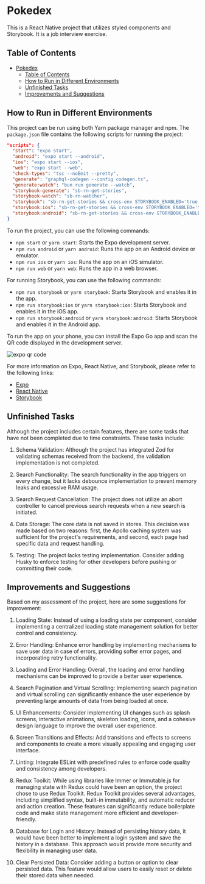 # Pokedex

This is a React Native project that utilizes styled components and Storybook. It is a job interview exercise.

## Table of Contents

- [Pokedex](#pokedex)
  - [Table of Contents](#table-of-contents)
  - [How to Run in Different Environments](#how-to-run-in-different-environments)
  - [Unfinished Tasks](#unfinished-tasks)
  - [Improvements and Suggestions](#improvements-and-suggestions)

## How to Run in Different Environments

This project can be run using both Yarn package manager and npm. The `package.json` file contains the following scripts for running the project:

```json
"scripts": {
  "start": "expo start",
  "android": "expo start --android",
  "ios": "expo start --ios",
  "web": "expo start --web",
  "check-types": "tsc --noEmit --pretty",
  "generate": "graphql-codegen --config codegen.ts",
  "generate:watch": "bun run generate --watch",
  "storybook-generate": "sb-rn-get-stories",
  "storybook-watch": "sb-rn-watcher",
  "storybook": "sb-rn-get-stories && cross-env STORYBOOK_ENABLED='true' expo start",
  "storybook:ios": "sb-rn-get-stories && cross-env STORYBOOK_ENABLED='true' expo start --ios",
  "storybook:android": "sb-rn-get-stories && cross-env STORYBOOK_ENABLED='true' expo start --android"
}
```

To run the project, you can use the following commands:

- `npm start` or `yarn start`: Starts the Expo development server.
- `npm run android` or `yarn android`: Runs the app on an Android device or emulator.
- `npm run ios` or `yarn ios`: Runs the app on an iOS simulator.
- `npm run web` or `yarn web`: Runs the app in a web browser.

For running Storybook, you can use the following commands:

- `npm run storybook` or `yarn storybook`: Starts Storybook and enables it in the app.
- `npm run storybook:ios` or `yarn storybook:ios`: Starts Storybook and enables it in the iOS app.
- `npm run storybook:android` or `yarn storybook:android`: Starts Storybook and enables it in the Android app.

To run the app on your phone, you can install the Expo Go app and scan the QR code displayed in the development server.

![expo qr code](https://cdn-clekk.nitrocdn.com/tkvYXMZryjYrSVhxKeFTeXElceKUYHeV/assets/images/optimized/rev-406fc4c/litslink.com/wp-content/uploads/2021/05/how-to-run-expo-min.png)

For more information on Expo, React Native, and Storybook, please refer to the following links:

- [Expo](https://expo.dev/)
- [React Native](https://reactnative.dev/)
- [Storybook](https://storybook.js.org/)

## Unfinished Tasks

Although the project includes certain features, there are some tasks that have not been completed due to time constraints. These tasks include:

1. Schema Validation: Although the project has integrated Zod for validating schemas received from the backend, the validation implementation is not completed.

2. Search Functionality: The search functionality in the app triggers on every change, but it lacks debounce implementation to prevent memory leaks and excessive RAM usage.

3. Search Request Cancellation: The project does not utilize an abort controller to cancel previous search requests when a new search is initiated.

4. Data Storage: The core data is not saved in stores. This decision was made based on two reasons: first, the Apollo caching system was sufficient for the project's requirements, and second, each page had specific data and request handling.

5. Testing: The project lacks testing implementation. Consider adding Husky to enforce testing for other developers before pushing or committing their code.

## Improvements and Suggestions

Based on my assessment of the project, here are some suggestions for improvement:

1. Loading State: Instead of using a loading state per component, consider implementing a centralized loading state management solution for better control and consistency.

2. Error Handling: Enhance error handling by implementing mechanisms to save user data in case of errors, providing softer error pages, and incorporating retry functionality.

3. Loading and Error Handling: Overall, the loading and error handling mechanisms can be improved to provide a better user experience.

4. Search Pagination and Virtual Scrolling: Implementing search pagination and virtual scrolling can significantly enhance the user experience by preventing large amounts of data from being loaded at once.

5. UI Enhancements: Consider implementing UI changes such as splash screens, interactive animations, skeleton loading, icons, and a cohesive design language to improve the overall user experience.

6. Screen Transitions and Effects: Add transitions and effects to screens and components to create a more visually appealing and engaging user interface.

7. Linting: Integrate ESLint with predefined rules to enforce code quality and consistency among developers.

8. Redux Toolkit: While using libraries like Immer or Immutable.js for managing state with Redux could have been an option, the project chose to use Redux Toolkit. Redux Toolkit provides several advantages, including simplified syntax, built-in immutability, and automatic reducer and action creation. These features can significantly reduce boilerplate code and make state management more efficient and developer-friendly.

9. Database for Login and History: Instead of persisting history data, it would have been better to implement a login system and save the history in a database. This approach would provide more security and flexibility in managing user data.

10. Clear Persisted Data: Consider adding a button or option to clear persisted data. This feature would allow users to easily reset or delete their stored data when needed.
